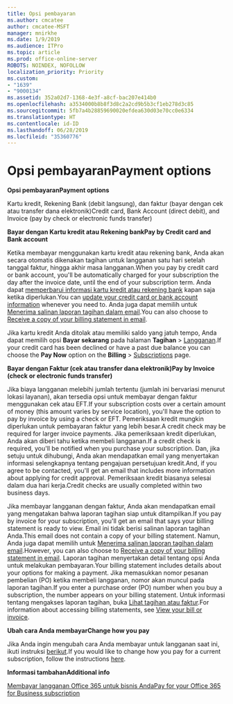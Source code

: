 ```yaml
---
title: Opsi pembayaran
ms.author: cmcatee
author: cmcatee-MSFT
manager: mnirkhe
ms.date: 1/9/2019
ms.audience: ITPro
ms.topic: article
ms.prod: office-online-server
ROBOTS: NOINDEX, NOFOLLOW
localization_priority: Priority
ms.custom:
- "1639"
- "9000134"
ms.assetid: 352a02d7-1368-4e3f-a8cf-bac207e414b0
ms.openlocfilehash: a3534000b8b8f3d8c2a2cd9b5b3cf1eb278d3c85
ms.sourcegitcommit: 5fb7a4b28859690020efdea630d03e70cc0e6334
ms.translationtype: HT
ms.contentlocale: id-ID
ms.lasthandoff: 06/28/2019
ms.locfileid: "35360776"
---
```

# <a name="payment-options"></a><span data-ttu-id="b978a-102">Opsi pembayaran</span><span class="sxs-lookup"><span data-stu-id="b978a-102">Payment options</span></span>

 <span data-ttu-id="b978a-103">**Opsi pembayaran**</span><span class="sxs-lookup"><span data-stu-id="b978a-103">**Payment options**</span></span>
  
<span data-ttu-id="b978a-104">Kartu kredit, Rekening Bank (debit langsung), dan faktur (bayar dengan cek atau transfer dana elektronik)</span><span class="sxs-lookup"><span data-stu-id="b978a-104">Credit card, Bank Account (direct debit), and Invoice (pay by check or electronic funds transfer)</span></span>
  
 <span data-ttu-id="b978a-105">**Bayar dengan Kartu kredit atau Rekening bank**</span><span class="sxs-lookup"><span data-stu-id="b978a-105">**Pay by Credit card and Bank account**</span></span>
  
<span data-ttu-id="b978a-106">Ketika membayar menggunakan kartu kredit atau rekening bank, Anda akan secara otomatis dikenakan tagihan untuk langganan satu hari setelah tanggal faktur, hingga akhir masa langganan.</span><span class="sxs-lookup"><span data-stu-id="b978a-106">When you pay by credit card or bank account, you'll be automatically charged for your subscription the day after the invoice date, until the end of your subscription term.</span></span> <span data-ttu-id="b978a-107">Anda dapat [memperbarui informasi kartu kredit atau rekening bank](https://docs.microsoft.com/office365/admin/subscriptions-and-billing/add-update-or-remove-credit-card-or-bank-account?view=o365-worldwide) kapan saja ketika diperlukan.</span><span class="sxs-lookup"><span data-stu-id="b978a-107">You can [update your credit card or bank account information](https://docs.microsoft.com/office365/admin/subscriptions-and-billing/add-update-or-remove-credit-card-or-bank-account?view=o365-worldwide) whenever you need to.</span></span> <span data-ttu-id="b978a-108">Anda juga dapat memilih untuk [Menerima salinan laporan tagihan dalam email](https://docs.microsoft.com/office365/admin/subscriptions-and-billing/pay-for-your-subscription?view=o365-worldwide#receive-a-copy-of-your-billing-statement-in-email).</span><span class="sxs-lookup"><span data-stu-id="b978a-108">You can also choose to [Receive a copy of your billing statement in email](https://docs.microsoft.com/office365/admin/subscriptions-and-billing/pay-for-your-subscription?view=o365-worldwide#receive-a-copy-of-your-billing-statement-in-email).</span></span>
  
<span data-ttu-id="b978a-109">Jika kartu kredit Anda ditolak atau memiliki saldo yang jatuh tempo, Anda dapat memilih opsi **Bayar sekarang** pada halaman **Tagihan** \> [Langganan](https://portal.office.com/adminportal/home#/subscriptions).</span><span class="sxs-lookup"><span data-stu-id="b978a-109">If your credit card has been declined or have a past due balance you can choose the **Pay Now** option on the **Billing** \> [Subscriptions](https://portal.office.com/adminportal/home#/subscriptions) page.</span></span>
  
 <span data-ttu-id="b978a-110">**Bayar dengan Faktur (cek atau transfer dana elektronik)**</span><span class="sxs-lookup"><span data-stu-id="b978a-110">**Pay by Invoice (check or electronic funds transfer)**</span></span>
  
<span data-ttu-id="b978a-111">Jika biaya langganan melebihi jumlah tertentu (jumlah ini bervariasi menurut lokasi layanan), akan tersedia opsi untuk membayar dengan faktur menggunakan cek atau EFT.</span><span class="sxs-lookup"><span data-stu-id="b978a-111">If your subscription costs over a certain amount of money (this amount varies by service location), you'll have the option to pay by invoice by using a check or EFT.</span></span> <span data-ttu-id="b978a-112">Pemeriksaan kredit mungkin diperlukan untuk pembayaran faktur yang lebih besar.</span><span class="sxs-lookup"><span data-stu-id="b978a-112">A credit check may be required for larger invoice payments.</span></span> <span data-ttu-id="b978a-113">Jika pemeriksaan kredit diperlukan, Anda akan diberi tahu ketika membeli langganan.</span><span class="sxs-lookup"><span data-stu-id="b978a-113">If a credit check is required, you'll be notified when you purchase your subscription.</span></span> <span data-ttu-id="b978a-114">Dan, jika setuju untuk dihubungi, Anda akan mendapatkan email yang menyertakan informasi selengkapnya tentang pengajuan persetujuan kredit.</span><span class="sxs-lookup"><span data-stu-id="b978a-114">And, if you agree to be contacted, you'll get an email that includes more information about applying for credit approval.</span></span> <span data-ttu-id="b978a-115">Pemeriksaan kredit biasanya selesai dalam dua hari kerja.</span><span class="sxs-lookup"><span data-stu-id="b978a-115">Credit checks are usually completed within two business days.</span></span>
  
<span data-ttu-id="b978a-116">Jika membayar langganan dengan faktur, Anda akan mendapatkan email yang mengatakan bahwa laporan tagihan siap untuk ditampilkan.</span><span class="sxs-lookup"><span data-stu-id="b978a-116">If you pay by invoice for your subscription, you'll get an email that says your billing statement is ready to view.</span></span> <span data-ttu-id="b978a-117">Email ini tidak berisi salinan laporan tagihan Anda.</span><span class="sxs-lookup"><span data-stu-id="b978a-117">This email does not contain a copy of your billing statement.</span></span> <span data-ttu-id="b978a-118">Namun, Anda juga dapat memilih untuk [Menerima salinan laporan tagihan dalam email](https://docs.microsoft.com/office365/admin/subscriptions-and-billing/pay-for-your-subscription?view=o365-worldwide#receive-a-copy-of-your-billing-statement-in-email).</span><span class="sxs-lookup"><span data-stu-id="b978a-118">However, you can also choose to [Receive a copy of your billing statement in email](https://docs.microsoft.com/office365/admin/subscriptions-and-billing/pay-for-your-subscription?view=o365-worldwide#receive-a-copy-of-your-billing-statement-in-email).</span></span> <span data-ttu-id="b978a-119">Laporan tagihan menyertakan detail tentang opsi Anda untuk melakukan pembayaran.</span><span class="sxs-lookup"><span data-stu-id="b978a-119">Your billing statement includes details about your options for making a payment.</span></span> <span data-ttu-id="b978a-120">Jika memasukkan nomor pesanan pembelian (PO) ketika membeli langganan, nomor akan muncul pada laporan tagihan.</span><span class="sxs-lookup"><span data-stu-id="b978a-120">If you enter a purchase order (PO) number when you buy a subscription, the number appears on your billing statement.</span></span> <span data-ttu-id="b978a-121">Untuk informasi tentang mengakses laporan tagihan, buka [Lihat tagihan atau faktur](https://docs.microsoft.com/office365/admin/subscriptions-and-billing/view-your-bill-or-invoice?view=o365-worldwide).</span><span class="sxs-lookup"><span data-stu-id="b978a-121">For information about accessing billing statements, see [View your bill or invoice](https://docs.microsoft.com/office365/admin/subscriptions-and-billing/view-your-bill-or-invoice?view=o365-worldwide).</span></span>
  
 <span data-ttu-id="b978a-122">**Ubah cara Anda membayar**</span><span class="sxs-lookup"><span data-stu-id="b978a-122">**Change how you pay**</span></span>
  
<span data-ttu-id="b978a-123">Jika Anda ingin mengubah cara Anda membayar untuk langganan saat ini, ikuti instruksi [berikut](https://docs.microsoft.com/office365/admin/subscriptions-and-billing/change-payment-method?view=o365-worldwide).</span><span class="sxs-lookup"><span data-stu-id="b978a-123">If you would like to change how you pay for a current subscription, follow the instructions [here](https://docs.microsoft.com/office365/admin/subscriptions-and-billing/change-payment-method?view=o365-worldwide).</span></span>
  
 <span data-ttu-id="b978a-124">**Informasi tambahan**</span><span class="sxs-lookup"><span data-stu-id="b978a-124">**Additional info**</span></span>
  
[<span data-ttu-id="b978a-125">Membayar langganan Office 365 untuk bisnis Anda</span><span class="sxs-lookup"><span data-stu-id="b978a-125">Pay for your Office 365 for Business subscription</span></span>](https://docs.microsoft.com/office365/admin/subscriptions-and-billing/pay-for-your-subscription?view=o365-worldwide)
  